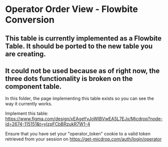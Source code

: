 # Operator Order View - Flowbite Conversion

## This table is currently implemented as a Flowbite Table. It should be ported to the new table you are creating.

## It could not be used because as of right now, the three dots functionality is broken on the component table.

In this folder, the page implementing this table exists so you can see the way it currently works.

Implement this table: https://www.figma.com/design/xEAgeYvJoWIBVwEA5L7EJx/Micdrop?node-id=2674-115151&t=yIzpFCbBRzukR7W1-4

Ensure that you have set your "operator_token" cookie to a valid token retrieved from your session on https://get-micdrop.com/auth/login/operator
